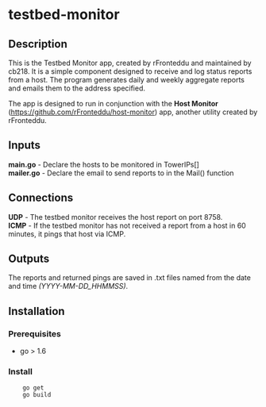 # testbed-monitor
## Description
This is the Testbed Monitor app, created by rFronteddu and maintained by cb218. It is a simple component designed to receive and log status reports from a host. The program generates daily and weekly aggregate reports and emails them to the address specified.

The app is designed to run in conjunction with the **Host Monitor** (https://github.com/rFronteddu/host-monitor) app, another utility created by rFronteddu.

## Inputs
**main.go** - Declare the hosts to be monitored in TowerIPs[]<br>
**mailer.go** - Declare the email to send reports to in the Mail() function

## Connections
**UDP** - The testbed monitor receives the host report on port 8758.<br>
**ICMP** - If the testbed monitor has not received a report from a host in 60 minutes, it pings that host via ICMP.

## Outputs
The reports and returned pings are saved in .txt files named from the date and time *(YYYY-MM-DD_HHMMSS)*.

## Installation
### Prerequisites
* go > 1.6
### Install
```
    go get 
    go build
```

